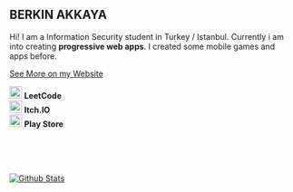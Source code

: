 ## BERKIN AKKAYA

Hi! I am a Information Security student in Turkey / Istanbul. Currently i
am into creating **progressive web apps**. I created some mobile games and
apps before.

[See More on my Website](https://berkinakkaya.github.io)

[<img alt="leetcode" width="22px" src="https://upload.wikimedia.org/wikipedia/commons/1/19/LeetCode_logo_black.png" />][leetcode] **LeetCode**
<br />
[<img alt="itch.io" width="22px" src="https://static.itch.io/images/itchio-textless-black.svg" />][itchio] **Itch.IO**
<br />
[<img alt="play store" width="22px" src="https://cdn.iconscout.com/icon/free/png-256/play-store-12-729064.png" />][playstore] **Play Store**

<br />
<br />
<br />

[![Github Stats][githubstats]](https://github.com/anuraghazra/github-readme-stats)

[leetcode]: https://leetcode.com/berkinakkaya/
[itchio]: http://berkinakkaya.itch.io/
[playstore]: https://play.google.com/store/apps/developer?id=Berkin+Akkaya&hl=en
[githubstats]: https://github-readme-stats.vercel.app/api?username=berkinakkaya&show_icons=true&theme=tokyonight
